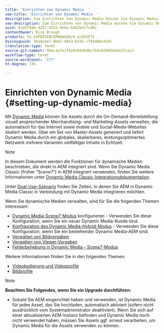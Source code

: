 ```yaml
---
title: 'Einrichten von Dynamic Media  '
seo-title: 'Einrichten von Dynamic Media  '
description: Zum Einrichten von Dynamic Media müssen Sie Dynamic Media konfigurieren und Bild- sowie Viewer-Vorgaben verwalten.
seo-description: Zum Einrichten von Dynamic Media müssen Sie Dynamic Media konfigurieren und Bild- sowie Viewer-Vorgaben verwalten.
uuid: bcd1f9ab-4201-4222-9e4a-ba82b3c7cd6c
contentOwner: Rick Brough
products: SG_EXPERIENCEMANAGER/6.4/ASSETS
discoiquuid: 36a4a4e7-8bb2-4853-b335-cf9148be410c
translation-type: tm+mt
source-git-commit: 9b6c1efe1f6281892648c7b41820856d2e3fcac1
workflow-type: tm+mt
source-wordcount: '277'
ht-degree: 73%

---
```



# Einrichten von Dynamic Media  {#setting-up-dynamic-media}

Mit [Dynamic Media](https://www.adobe.com/de/solutions/web-experience-management/dynamic-media.html) können Sie Assets durch die On-Demand-Bereitstellung visuell ansprechender Merchandising- und Marketing-Assets verwalten, die automatisch für das Internet sowie mobile und Social-Media-Websites skaliert werden. Über ein Set von Master-Assets generiert und liefert Dynamic Media durch ein globales, skalierbares, leistungsoptimiertes Netzwerk mehrere Varianten vielfältiger Inhalte in Echtzeit.

>[!NOTE]
>
>In diesem Dokument werden die Funktionen für dynamische Medien beschrieben, die direkt in AEM integriert sind. Wenn Sie Dynamic Media Classic (früher &quot;Scene7&quot;) in AEM integriert verwenden, finden Sie weitere Informationen unter [Dynamic Media Classic-Integrationsdokumentation](/help/sites-administering/scene7.md).
>
>Unter [Dual-Use-Szenario](/help/sites-administering/scene7.md#dual-use-scenario) finden Sie Zeiten, in denen Sie AEM in Dynamic Media Classic in Verbindung mit Dynamic Media integrieren möchten.

Wenn Sie dynamische Medien verwalten, sind für Sie die folgenden Themen interessant:

* [Dynamic Media-Scene7-Modus](config-dms7.md)  konfigurieren - Verwenden Sie diese Konfiguration, wenn Sie ein neuer Dynamic Media-Kunde sind.
* [Konfiguration des Dynamic Media-Hybrid-Modus](config-dynamic.md)  - Verwenden Sie diese Konfiguration, wenn Sie ein bestehender Dynamic Media-AEM sind.
* [Verwalten von Bildvorgaben](managing-image-presets.md)
* [Verwalten von Viewer-Vorgaben](managing-viewer-presets.md)
* [Fehlerbehebung in Dynamic Media – Scene7-Modus](troubleshoot-dms7.md)

Weitere Informationen finden Sie in den folgenden Themen:

* [Videokodierung und Videoprofile](video-profiles.md)
* [Bildprofile](image-profiles.md)

>[!NOTE]
>
>**Beachten Sie Folgendes, wenn Sie ein Upgrade durchführen:**
>
>* Sobald Sie AEM eingerichtet haben und verwenden, ist Dynamic Media für jedes Asset, das Sie hochladen, automatisch aktiviert (sofern nicht ausdrücklich vom Systemadministrator deaktiviert). Wenn Sie sich auf einer aktualisierten AEM-Instanz befinden und Dynamic Media noch nicht verwendet haben, müssen Sie Assets ggf. erneut verarbeiten, um Dynamic Media für die Assets verwenden zu können.